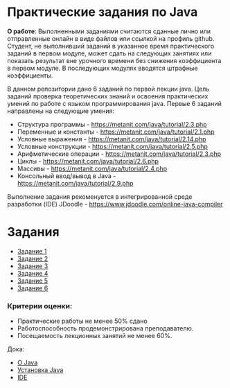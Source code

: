 # Практические задания по Java

**О работе**:
Выполненными заданиями считаются сданные лично или отправленные онлайн в виде файлов или ссылкой на профиль github. 
Студент, не выполнивший заданий в указанное время практического заданий в первом модуле, может сдать на следующих занятиях или показать результат вне урочного времени без снижения коэффициента в первом модуле. В последующих модулях вводятся штрафные коэффициенты.

В данном репозитории дано 6 заданий по первой лекции java.
Цель заданий проверка теоретических знаний и освоения практических умений по работе с языком программирования java. 
Первые 6 заданий направлены на следующие умения:
 * Структура программы - https://metanit.com/java/tutorial/2.3.php
 * Переменные и константы - https://metanit.com/java/tutorial/2.1.php
 * Условные выражения - https://metanit.com/java/tutorial/2.14.php
 * Условные конструкции - https://metanit.com/java/tutorial/2.5.php
 * Арифметические операции - https://metanit.com/java/tutorial/2.3.php
 * Циклы - https://metanit.com/java/tutorial/2.6.php
 * Массивы - https://metanit.com/java/tutorial/2.4.php
 * Консольный ввод/вывод в Java - https://metanit.com/java/tutorial/2.9.php

 Выполнение задания рекоменуется в интегрированной среде разработки (IDE) JDoodle - https://www.jdoodle.com/online-java-compiler
 
 # Задания
 * [Задание 1](https://github.com/knyazevs/java-practical-exercises/blob/main/Task1.java)
 * [Задание 2](https://github.com/knyazevs/java-practical-exercises/blob/main/Task2.java)
 * [Задание 3](https://github.com/knyazevs/java-practical-exercises/blob/main/Task3.java)
 * [Задание 4](https://github.com/knyazevs/java-practical-exercises/blob/main/Task4.java)
 * [Задание 5](https://github.com/knyazevs/java-practical-exercises/blob/main/Task5.java)
 * [Задание 6](https://github.com/knyazevs/java-practical-exercises/blob/main/Task6.java)

### Критерии оценки: 
 * Практические работы не менее 50% сдано
 * Работоспособность продемонстрирована преподавателю. 
 * Посещаемость лекционных занятий не менее 60%.

Дока:
* [О Java](https://github.com/knyazevs/java-practical-exercises/blob/main/docs/About_java.md)
* [Установка Java](https://github.com/knyazevs/java-practical-exercises/blob/main/docs/Install_JDK_JRE.md)
* [IDE](https://github.com/knyazevs/java-practical-exercises/blob/main/docs/IDE.md)